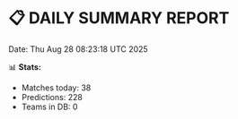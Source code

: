📋 DAILY SUMMARY REPORT
======================
Date: Thu Aug 28 08:23:18 UTC 2025

📊 **Stats:**
- Matches today: 38
- Predictions: 228
- Teams in DB: 0
